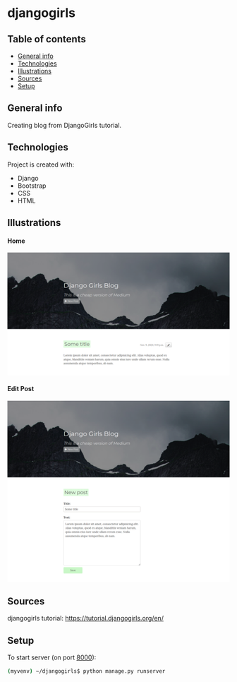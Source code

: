 # djangogirls

## Table of contents
* [General info](#general-info)
* [Technologies](#technologies)
* [Illustrations](#Illustrations)
* [Sources](#Sources)
* [Setup](#setup)

## General info
Creating blog from DjangoGirls tutorial.
	
## Technologies
Project is created with:
- Django
- Bootstrap
- CSS
- HTML

## Illustrations

#### Home
![alt text](https://github.com/georginapuig/djangogirls/blob/master/assets/1.png?raw=true)

#### Edit Post
![alt text](https://github.com/georginapuig/djangogirls/blob/master/assets/2.png?raw=true)

## Sources

djangogirls tutorial: https://tutorial.djangogirls.org/en/

## Setup

To start server (on port [8000](http://localhost:8000)):

```bash
(myvenv) ~/djangogirls$ python manage.py runserver
```


